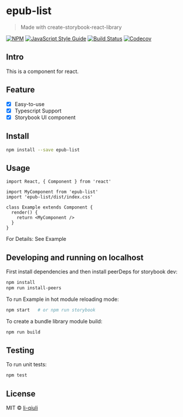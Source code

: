 # epub-list

> Made with create-storybook-react-library

[![NPM](https://img.shields.io/npm/v/epub-list.svg)](https://www.npmjs.com/package/epub-list) [![JavaScript Style Guide](https://img.shields.io/badge/code_style-standard-brightgreen.svg)](https://standardjs.com) [![Build Status](https://img.shields.io/travis/com/li-qiuli/epub-list)](https://travis-ci.com/github/li-qiuli/epub-list) [![Codecov](https://img.shields.io/codecov/c/github/li-qiuli/epub-list)](https://codecov.io/gh/li-qiuli/epub-list)

## Intro

This is a component for react.

## Feature

- [x] Easy-to-use
- [x] Typescript Support
- [x] Storybook UI component

## Install

```bash
npm install --save epub-list
```

## Usage

```tsx
import React, { Component } from 'react'

import MyComponent from 'epub-list'
import 'epub-list/dist/index.css'

class Example extends Component {
  render() {
    return <MyComponent />
  }
}
```

For Details: See Example

## Developing and running on localhost

First install dependencies and then install peerDeps for storybook dev:

```sh
npm install
npm run install-peers
```

To run Example in hot module reloading mode:

```sh
npm start   # or npm run storybook
```

To create a bundle library module build:

```sh
npm run build
```

## Testing

To run unit tests:

```sh
npm test
```

## License

MIT © [li-qiuli](https://github.com/li-qiuli)

